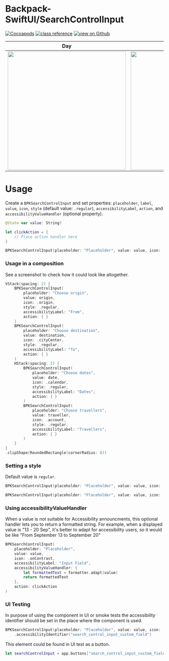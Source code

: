 #  Backpack-SwiftUI/SearchControlInput

[![Cocoapods](https://img.shields.io/cocoapods/v/Backpack-SwiftUI.svg?style=flat)](hhttps://cocoapods.org/pods/Backpack-SwiftUI)
[![class reference](https://img.shields.io/badge/Class%20reference-iOS-blue)](https://backpack.github.io/ios/versions/latest/swiftui/Structs/BPKSearchControlInput.html)
[![view on Github](https://img.shields.io/badge/Source%20code-GitHub-lightgrey)](https://github.com/backpack/ios/tree/main/Backpack-SwiftUI/SearchControlInput)

| Day | Night |
| --- | --- |
| <img src="https://raw.githubusercontent.com/backpack/ios/main/screenshots/iPhone-swiftui_search-control-input___default_lm.png" alt="" width="375" /> |<img src="https://raw.githubusercontent.com/backpack/ios/main/screenshots/iPhone-swiftui_search-control-input___default_dm.png" alt="" width="375" /> |

# Usage

Create a `BPKSearchControlInput` and set properties: `placeholder`, `label`, `value`, `icon`, `style` (default value: `.regular`), `accessibilityLabel`, `action`, and `accessibilityValueHandler` (optional property).

```swift
@State var value: String?

let clickAction = {
    // Place action handler here
}

BPKSearchControlInput(placeholder: "Placeholder", value: value, icon: .calendar, accessibilityLabel: "Input Field", action: clickAction)
```

### Usage in a composition

See a screenshot to check how it could look like altogether.

```swift
VStack(spacing: 2) {
    BPKSearchControlInput(
        placeholder: "Choose origin",
        value: origin,
        icon: .origin,
        style: .regular,
        accessibilityLabel: "From",
        action: { }
    )
    BPKSearchControlInput(
        placeholder: "Choose destination",
        value: destination,
        icon: .cityCenter,
        style: .regular,
        accessibilityLabel: "To",
        action: { }
    )
    HStack(spacing: 2) {
        BPKSearchControlInput(
            placeholder: "Choose dates",
            value: date,
            icon: .calendar,
            style: .regular,
            accessibilityLabel: "Dates",
            action: { }
        )
        BPKSearchControlInput(
            placeholder: "Choose travellers",
            value: traveller,
            icon: .account,
            style: .regular,
            accessibilityLabel: "Travellers",
            action: { }
        )
    }
}
.clipShape(RoundedRectangle(cornerRadius: 8))
```

### Setting a style
Default value is `regular`.

```swift
BPKSearchControlInput(placeholder: "Placeholder", value: value, icon: .regular, accessibilityLabel: "Input Field", action: clickAction)
```

```swift
BPKSearchControlInput(placeholder: "Placeholder", value: value, icon: .onContrast, accessibilityLabel: "Input Field", action: clickAction)
```

### Using accessibilityValueHandler

When a value is not suitable for Accessibility announcments, this optional handler lets you to return a formatted string.
For example, when a displayed value is "13 - 20 Sep", it's better to adapt for accessibility users, so it would be like "From September 13 to September 20"
    
```swift
BPKSearchControlInput(
    placeholder: "Placeholder", 
    value: value, 
    icon: .onContrast, 
    accessibilityLabel: "Input Field",
    accessibilityValueHandler: {
        let formattedText = formatter.adapt(value)
        return formattedText
    },
    action: clickAction
)
```

### UI Testing

In purpose of using the component in UI or smoke tests the accessibility identifier should be set in the place where the component is used.

```swift
BPKSearchControlInput(placeholder: "Placeholder", value: value, icon: .regular, accessibilityLabel: "Input Field", action: clickAction)
    .accessibilityIdentifier("search_control_input_custom_field")
```

This element could be found in UI test as a button.
```swift
let searchControlInput = app.buttons["search_control_input_custom_field"]
```
